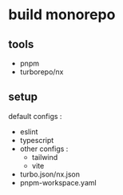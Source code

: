 # build monorepo
## tools
- pnpm
- turborepo/nx
## setup
default configs :
- eslint
- typescript
- other configs :
  - tailwind
  - vite
- turbo.json/nx.json
- pnpm-workspace.yaml
